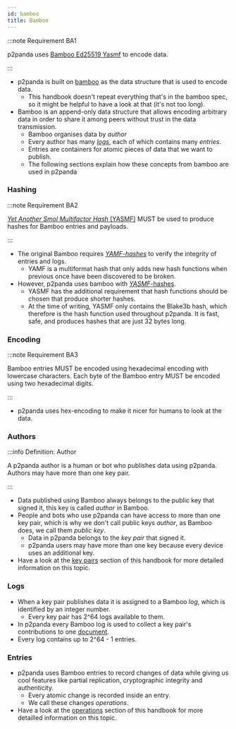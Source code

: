 ```yaml
---
id: bamboo
title: Bamboo
---
```


:::note Requirement BA1

p2panda uses [Bamboo Ed25519 Yasmf][bamboo_spec] to encode data.

:::

- p2panda is built on [bamboo][bamboo_spec] as the data structure that is used to encode data.
  - This handbook doesn't repeat everything that's in the bamboo spec, so it might be helpful to have a look at that (it's not too long).
- Bamboo is an append-only data structure that allows encoding arbitrary data in order to share it among peers without trust in the data transmission.
  - Bamboo organises data by _author_
  - Every author has many [_logs_](#logs), each of which contains many _entries_.
  - Entries are containers for atomic pieces of data that we want to publish.
  - The following sections explain how these concepts from bamboo are used in p2panda

### Hashing

:::note Requirement BA2

[_Yet Another Smol Multifactor Hash_ (YASMF)][yasmf] MUST be used to produce hashes for Bamboo entries and payloads.

:::

- The original Bamboo requires [_YAMF-hashes_][yamf] to verify the integrity of entries and logs.
  - YAMF is a multiformat hash that only adds new hash functions when previous once have been discovered to be broken.
- However, p2panda uses bamboo with [_YASMF_-hashes][yasmf].
  - YASMF has the additional requirement that hash functions should be chosen that produce shorter hashes.
  - At the time of writing, YASMF only contains the Blake3b hash, which therefore is the hash function used throughout p2panda. It is fast, safe, and produces hashes that are just 32 bytes long.

### Encoding

:::note Requirement BA3

Bamboo entries MUST be encoded using hexadecimal encoding with lowercase characters. Each byte of the Bamboo entry MUST be encoded using two hexadecimal digits.

:::

- p2panda uses hex-encoding to make it nicer for humans to look at the data.

### Authors

:::info Definition: Author

A p2panda author is a human or bot who publishes data using p2panda. Authors may have more than one key pair.

:::

- Data published using Bamboo always belongs to the public key that signed it, this key is called _author_ in Bamboo.
- People and bots who use p2panda can have access to more than one key pair, which is why we don't call public keys _author_, as Bamboo does, we call them _public key_.
  - Data in p2panda belongs to the _key pair_ that signed it.
  - p2panda users may have more than one key because every device uses an additional key.
- Have a look at the [key pairs][key_pairs] section of this handbook for more detailed information on this topic.

### Logs

- When a key pair publishes data it is assigned to a Bamboo _log_, which is identified by an integer number.
  - Every key pair has 2^64 logs available to them.
- In p2panda every Bamboo log is used to collect a key pair's contributions to one [document][documents].
- Every log contains up to 2^64 - 1 entries.

### Entries

- p2panda uses Bamboo entries to record changes of data while giving us cool features like partial replication, cryptographic integrity and authenticity.
  - Every atomic change is recorded inside an entry.
  - We call these changes _operations_.
- Have a look at the [operations][operations] section of this handbook for more detailled information on this topic.

[key_pairs]: /specification/data-types/key-pairs
[bamboo_spec]: https://github.com/bamboo-rs/bamboo-ed25519-yasmf
[yamf]: https://github.com/AljoschaMeyer/yamf-hash
[yasmf]: https://github.com/bamboo-rs/yasmf-hash
[documents]: /specification/data-types/documents
[operations]: /specification/data-types/operations
